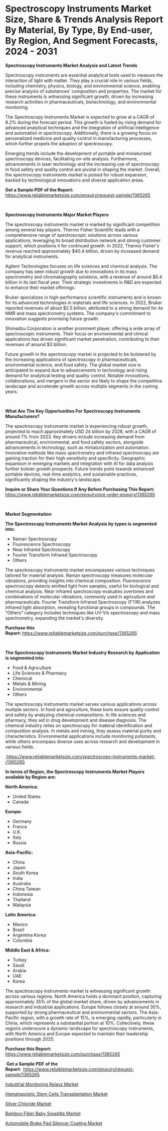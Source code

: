 <p><h1>Spectroscopy Instruments Market Size, Share & Trends Analysis Report By Material, By Type, By End-user, By Region, And Segment Forecasts, 2024 - 2031</h1></p><p><strong>Spectroscopy Instruments Market Analysis and Latest Trends</strong></p>
<p><p>Spectroscopy instruments are essential analytical tools used to measure the interaction of light with matter. They play a crucial role in various fields, including chemistry, physics, biology, and environmental science, enabling precise analysis of substances' composition and properties. The market for these instruments is witnessing significant growth, driven by increasing research activities in pharmaceuticals, biotechnology, and environmental monitoring.</p><p>The Spectroscopy Instruments Market is expected to grow at a CAGR of 8.2% during the forecast period. This growth is fueled by rising demand for advanced analytical techniques and the integration of artificial intelligence and automation in spectroscopy. Additionally, there is a growing focus on personalized medicine and quality control in manufacturing processes, which further propels the adoption of spectroscopy.</p><p>Emerging trends include the development of portable and miniaturized spectroscopy devices, facilitating on-site analysis. Furthermore, advancements in laser technology and the increasing use of spectroscopy in food safety and quality control are pivotal in shaping the market. Overall, the spectroscopy instruments market is poised for robust expansion, backed by technological innovations and diverse application areas.</p></p>
<p><strong>Get a Sample PDF of the Report:&nbsp;</strong> <a href="https://www.reliablemarketsize.com/enquiry/request-sample/1365265?utm_campaign=1845&utm_medium=2&utm_source=Github&utm_content=ia&utm_term=06122024&utm_id=spectroscopy-instruments">https://www.reliablemarketsize.com/enquiry/request-sample/1365265</a></p>
<p>&nbsp;</p>
<p><strong>Spectroscopy Instruments Major Market Players</strong></p>
<p><p>The spectroscopy instruments market is marked by significant competition among several key players. Thermo Fisher Scientific leads with a comprehensive range of spectroscopic solutions across various applications, leveraging its broad distribution network and strong customer support, which positions it for continued growth. In 2022, Thermo Fisher's revenue reached approximately $40.4 billion, driven by increased demand for analytical instruments.</p><p>Agilent Technologies focuses on life sciences and chemical analysis. The company has seen robust growth due to innovations in its mass spectrometry and chromatography solutions, with a revenue of around $6.4 billion in its last fiscal year. Their strategic investments in R&D are expected to enhance their market offerings.</p><p>Bruker specializes in high-performance scientific instruments and is known for its advanced technologies in materials and life sciences. In 2022, Bruker reported revenues of about $2.5 billion, attributed to a strong demand for its NMR and mass spectrometry systems. The company's commitment to innovation suggests promising future growth.</p><p>Shimadzu Corporation is another prominent player, offering a wide array of spectroscopic instruments. Their focus on environmental and clinical applications has driven significant market penetration, contributing to their revenues of around $3 billion.</p><p>Future growth in the spectroscopy market is projected to be bolstered by the increasing applications of spectroscopy in pharmaceuticals, environmental science, and food safety. The global market size is anticipated to expand due to advancements in technology and rising demand for analytical testing and quality control. Notable innovations, collaborations, and mergers in the sector are likely to shape the competitive landscape and accelerate growth across multiple segments in the coming years.</p></p>
<p>&nbsp;</p>
<p><strong>What Are The Key Opportunities For Spectroscopy Instruments Manufacturers?</strong></p>
<p><p>The spectroscopy instruments market is experiencing robust growth, projected to reach approximately USD 24 billion by 2028, with a CAGR of around 7% from 2023. Key drivers include increasing demand from pharmaceutical, environmental, and food safety sectors, alongside advancements in technology, such as miniaturization and automation. Innovative methods like mass spectrometry and infrared spectroscopy are gaining traction for their high sensitivity and specificity. Geographic expansion in emerging markets and integration with AI for data analysis further bolster growth prospects. Future trends point towards enhanced portable devices, real-time analytics, and sustainable practices, significantly shaping the industry's landscape.</p></p>
<p><strong>Inquire or Share Your Questions If Any Before Purchasing This Report:</strong> <a href="https://www.reliablemarketsize.com/enquiry/pre-order-enquiry/1365265?utm_campaign=1845&utm_medium=2&utm_source=Github&utm_content=ia&utm_term=06122024&utm_id=spectroscopy-instruments">https://www.reliablemarketsize.com/enquiry/pre-order-enquiry/1365265</a></p>
<p>&nbsp;</p>
<p><strong>Market Segmentation</strong></p>
<p><strong>The Spectroscopy Instruments Market Analysis by types is segmented into:</strong></p>
<p><ul><li>Raman Spectroscopy</li><li>Fluorescence Spectroscopy</li><li>Near Infrared Spectroscopy</li><li>Fourier Transform Infrared Spectroscopy</li><li>Others</li></ul></p>
<p><p>The spectroscopy instruments market encompasses various techniques tailored for material analysis. Raman spectroscopy measures molecular vibrations, providing insights into chemical composition. Fluorescence spectroscopy detects emitted light from samples, useful for biological and chemical analysis. Near infrared spectroscopy evaluates overtones and combinations of molecular vibrations, commonly used in agriculture and pharmaceuticals. Fourier Transform Infrared Spectroscopy (FTIR) analyzes infrared light absorption, revealing functional groups in compounds. The “Others” category includes techniques like UV-Vis spectroscopy and mass spectrometry, expanding the market's diversity.</p></p>
<p><strong>Purchase this Report:&nbsp;</strong><a href="https://www.reliablemarketsize.com/purchase/1365265?utm_campaign=1845&utm_medium=2&utm_source=Github&utm_content=ia&utm_term=06122024&utm_id=spectroscopy-instruments">https://www.reliablemarketsize.com/purchase/1365265</a></p>
<p>&nbsp;</p>
<p><strong>The Spectroscopy Instruments Market Industry Research by Application is segmented into:</strong></p>
<p><ul><li>Food & Agriculture</li><li>Life Sciences & Pharmacy</li><li>Chemical</li><li>Metals & Mining</li><li>Environmental</li><li>Others</li></ul></p>
<p><p>The spectroscopy instruments market serves various applications across multiple sectors. In food and agriculture, these tools ensure quality control and safety by analyzing chemical compositions. In life sciences and pharmacy, they aid in drug development and disease diagnosis. The chemical industry relies on spectroscopy for material identification and composition analysis. In metals and mining, they assess material purity and characteristics. Environmental applications include monitoring pollutants, while others encompass diverse uses across research and development in various fields.</p></p>
<p><a href="https://www.reliablemarketsize.com/spectroscopy-instruments-market-r1365265?utm_campaign=1845&utm_medium=2&utm_source=Github&utm_content=ia&utm_term=06122024&utm_id=spectroscopy-instruments">&nbsp;https://www.reliablemarketsize.com/spectroscopy-instruments-market-r1365265</a></p>
<p><strong>In terms of Region, the Spectroscopy Instruments Market Players available by Region are:</strong></p>
<p>
    <p> <strong> North America: </strong>
        <ul>
            <li>United States</li>
            <li>Canada</li>
        </ul>
        </p> 
    <p> <strong> Europe: </strong>
        <ul>
            <li>Germany</li>
            <li>France</li>
            <li>U.K.</li>
            <li>Italy</li>
            <li>Russia</li>
        </ul>
        </p> 
    <p> <strong> Asia-Pacific: </strong>
        <ul>
            <li>China</li>
            <li>Japan</li>
            <li>South Korea</li>
            <li>India</li>
            <li>Australia</li>
            <li>China Taiwan</li>
            <li>Indonesia</li>
            <li>Thailand</li>
            <li>Malaysia</li>
        </ul>
        </p> 
    <p> <strong> Latin America: </strong>
        <ul>
            <li>Mexico</li>
            <li>Brazil</li>
            <li>Argentina Korea</li>
            <li>Colombia</li>
        </ul>
        </p> 
    <p> <strong> Middle East & Africa: </strong>
        <ul>
            <li>Turkey</li>
            <li>Saudi</li>
            <li>Arabia</li>
            <li>UAE</li>
            <li>Korea</li>
        </ul>
    </p>
    </p>
<p><p>The spectroscopy instruments market is witnessing significant growth across various regions. North America holds a dominant position, capturing approximately 35% of the global market share, driven by advancements in research and industrial applications. Europe follows closely at around 30%, supported by strong pharmaceutical and environmental sectors. The Asia-Pacific region, with a growth rate of 15%, is emerging rapidly, particularly in China, which represents a substantial portion at 10%. Collectively, these regions underscore a dynamic landscape for spectroscopy instruments, with North America and Europe expected to maintain their leadership positions through 2025.</p></p>
<p><strong>Purchase this Report: </strong><a href="https://www.reliablemarketsize.com/purchase/1365265?utm_campaign=1845&utm_medium=2&utm_source=Github&utm_content=ia&utm_term=06122024&utm_id=spectroscopy-instruments">https://www.reliablemarketsize.com/purchase/1365265</a></p>
<p>&nbsp;<strong>Get a Sample PDF of the Report:&nbsp;&nbsp;</strong><a href="https://www.reliablemarketsize.com/enquiry/request-sample/1365265?utm_campaign=1845&utm_medium=2&utm_source=Github&utm_content=ia&utm_term=06122024&utm_id=spectroscopy-instruments">https://www.reliablemarketsize.com/enquiry/request-sample/1365265</a></p>
<p><strong></strong></p>
<p><p><a href="https://www.linkedin.com/pulse/thorough-analysis-industrial-monitoring-relays-market-withits-oeohf?utm_campaign=1845&utm_medium=2&utm_source=Github&utm_content=ia&utm_term=06122024&utm_id=spectroscopy-instruments">Industrial Monitoring Relays Market</a></p><p><a href="https://www.linkedin.com/pulse/hematopoietic-stem-cells-transplantation-market-trend-analysis-klhoe?utm_campaign=1845&utm_medium=2&utm_source=Github&utm_content=ia&utm_term=06122024&utm_id=spectroscopy-instruments">Hematopoietic Stem Cells Transplantation Market</a></p><p><a href="https://github.com/RickHolmes3/Market-Research-Report-List-7/blob/main/silver-chloride-market.md?utm_campaign=1845&utm_medium=2&utm_source=Github&utm_content=ia&utm_term=06122024&utm_id=spectroscopy-instruments">Silver Chloride Market</a></p><p><a href="https://issuu.com/reportprime-2/docs/bamboo-fiber-baby-swaddle-market-size-2030.pptx?utm_campaign=1845&utm_medium=2&utm_source=Github&utm_content=ia&utm_term=06122024&utm_id=spectroscopy-instruments">Bamboo Fiber Baby Swaddle Market</a></p><p><a href="https://issuu.com/reportprime-2/docs/automobile-brake-pad-silencer-coating-market-size-?utm_campaign=1845&utm_medium=2&utm_source=Github&utm_content=ia&utm_term=06122024&utm_id=spectroscopy-instruments">Automobile Brake Pad Silencer Coating Market</a></p></p>
